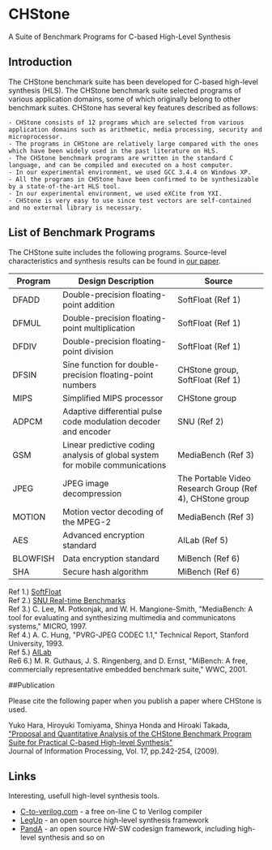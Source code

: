 # CHStone

A Suite of Benchmark Programs for C-based High-Level Synthesis

## Introduction

The CHStone benchmark suite has been developed for C-based high-level synthesis (HLS). The CHStone benchmark suite selected programs of various application domains, some of which originally belong to other benchmark suites. CHStone has several key features described as follows:

    - CHStone consists of 12 programs which are selected from various application domains such as arithmetic, media processing, security and microprocessor.
    - The programs in CHStone are relatively large compared with the ones which have been widely used in the past literature on HLS.
    - The CHStone benchmark programs are written in the standard C language, and can be compiled and executed on a host computer.
    - In our experimental environment, we used GCC 3.4.4 on Windows XP.
    - All the programs in CHStone have been confirmed to be synthesizable by a state-of-the-art HLS tool.
    - In our experimental environment, we used eXCite from YXI.
    - CHStone is very easy to use since test vectors are self-contained and no external library is necessary.

## List of Benchmark Programs

The CHStone suite includes the following programs. Source-level characteristics and synthesis results can be found in [our paper](https://doi.org/10.2197/ipsjjip.17.242). 

| **Program**  | **Design Description** | **Source** |
| ------------- | ------------- | ------------- |
| DFADD  | Double-precision floating-point addition  | SoftFloat (Ref 1) |
| DFMUL  | Double-precision floating-point multiplication  | SoftFloat (Ref 1) |
| DFDIV  | Double-precision floating-point division  | SoftFloat (Ref 1) |
| DFSIN  | Sine function for double-precision floating-point numbers  | CHStone group, SoftFloat (Ref 1) |
| MIPS 	 | Simplified MIPS processor | CHStone group |
| ADPCM  | Adaptive differential pulse code modulation decoder and encoder | SNU (Ref 2) |
| GSM    | Linear predictive coding analysis of global system for mobile communications | MediaBench (Ref 3) |
| JPEG   | JPEG image decompression | The Portable Video Research Group (Ref 4), CHStone group |
| MOTION | Motion vector decoding of the MPEG-2 | MediaBench (Ref 3) |
| AES    | Advanced encryption standard | AILab (Ref 5) |
| BLOWFISH | Data encryption standard | MiBench (Ref 6) |
| SHA    | Secure hash algorithm | MiBench (Ref 6) |

Ref 1.) [SoftFloat](http://www.jhauser.us/arithmetic/SoftFloat.html)  
Ref 2.) [SNU Real-time Benchmarks](http://archi.snu.ac.kr/realtime/benchmark/)  
Ref 3.) C. Lee, M. Potkonjak, and W. H. Mangione-Smith, "MediaBench: A tool for evaluating and synthesizing multimedia and communicatons systems," MICRO, 1997.  
Ref 4.) A. C. Hung, "PVRG-JPEG CODEC 1.1," Technical Report, Stanford University, 1993.  
Ref 5.) [AILab](http://www-ailab.elcom.nitech.ac.jp/)  
Re6 6.) M. R. Guthaus, J. S. Ringenberg, and D. Ernst, "MiBench: A free, commercially representative embedded benchmark suite," WWC, 2001.  

##Publication

Please cite the following paper when you publish a paper where CHStone is used.

Yuko Hara, Hiroyuki Tomiyama, Shinya Honda and Hiroaki Takada,   
["Proposal and Quantitative Analysis of the CHStone Benchmark Program Suite for Practical C-based High-level Synthesis"](https://doi.org/10.2197/ipsjjip.17.242)  
Journal of Information Processing, Vol. 17, pp.242-254, (2009).  

## Links

Interesting, usefull high-level synthesis tools.

- [C-to-verilog.com](http://www.c-to-verilog.com/index.html) - a free on-line C to Verilog compiler
- [LegUp](http://www.legup.org/) - an open source high-level synthesis framework
- [PandA](http://panda.dei.polimi.it/) - an open source HW-SW codesign framework, including high-level synthesis and so on

